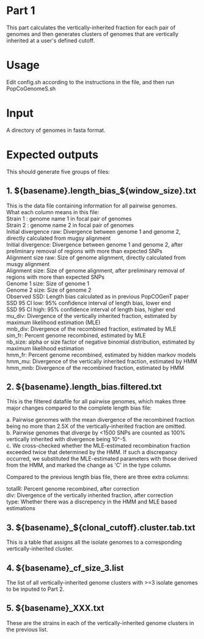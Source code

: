 # Part 1
This part calculates the vertically-inherited fraction for each pair of genomes and then generates clusters of genomes that are vertically inherited at a user's defined cutoff. 

# Usage
Edit config.sh according to the instructions in the file, and then run PopCoGenomeS.sh

# Input
A directory of genomes in fasta format.

# Expected outputs
This should generate five groups of files:
## 1. ${basename}.length_bias_${window_size}.txt  
   This is the data file containing information for all pairwise genomes.  
   What each column means in this file:  
   Strain 1 : genome name 1 in focal pair of genomes  
   Strain 2 : genome name 2 in focal pair of genomes  
   Initial divergence raw: Divergence between genome 1 and genome 2, directly calculated from mugsy alignment  
   Initial divergence: Divergence between genome 1 and genome 2, after preliminary removal of regions with more than expected SNPs  
   Alignment size raw: Size of genome alignment, directly calculated from musgy alignment  
   Alignment size: Size of genome alignment, after preliminary removal of regions with more than expected SNPs  
   Genome 1 size: Size of genome 1  
   Genome 2 size: Size of genome 2  
   Observed SSD: Length bias calculated as in previous PopCOGenT paper  
   SSD 95 CI low: 95% confidence interval of length bias, lower end  
   SSD 95 CI high: 95% confidence interval of length bias, higher end  
   mu_div: Divergence of the vertically inherited fraction, estimated by maximum likelihood estimation (MLE)  
   mnb_div: Divergence of the recombined fraction, estimated by MLE  
   sim_fr: Percent genome recombined, estimated by MLE  
   nb_size: alpha or size factor of negative binomial distribution, estimated by maximum likelihood estimation  
   hmm_fr: Percent genome recombined, estimated by hidden markov models  
   hmm_mu: Divergence of the vertically inherited fraction, estimated by HMM  
   hmm_mnb: Divergence of the recombined fraction, estimated by HMM  
   
## 2. ${basename}.length_bias.filtered.txt  
   This is the filtered datafile for all pairwise genomes, which makes three major changes compared to the complete length bias file:  
   
   a. Pairwise genomes with the mean divergence of the recombined fraction being no more than 2.5X of the vertically-inherited fraction are omitted.     
   b. Pairwise genomes that diverge by <1500 SNPs are counted as 100% vertically inherited with divergence being 10^-5.   
   c. We cross-checked whether the MLE-estimated recombination fraction exceeded twice that determined by the HMM. If such a discrepancy occurred, we  substituted the MLE-estimated parameters with those derived from the HMM, and marked the change as 'C' in the type column.  
   
   Compared to the previous length bias file, there are three extra columns:  
   
   totalR: Percent genome recombined, after correction  
   div: Divergence of the vertically inherited fraction, after correction  
   type: Whether there was a discrepency in the HMM and MLE based estimations  

## 3. ${basename}_${clonal_cutoff}.cluster.tab.txt  
   This is a table that assigns all the isolate genomes to a corresponding vertically-inherited cluster.  
## 4. ${basename}_cf_size_3.list      
   The list of all vertically-inherited genome clusters with >=3 isolate genomes to be inputed to Part 2.  
## 5. ${basename}_XXX.txt
   These are the strains in each of the vertically-inherited genome clusters in the previous list.  
   
